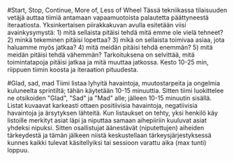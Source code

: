 #Start, Stop, Continue, More of, Less of Wheel
Tässä tekniikassa tilaisuuden vetäjä auttaa tiimiä antamaan vapaamuotoista palautetta päättyneestä iteraatiosta. Yksinkertaisen piirakkakuvan avulla esitetään viisi avainkysymystä: 1) mitä sellaista pitäisi tehdä mitä emme ole vielä tehneet? 2) minkä tekeminen pitäisi lopettaa? 3) mikä on sellaista toimivaa asiaa, jota haluamme myös jatkaa? 4) mitä meidän pitäisi tehdä enemmän? 5) mitä meidän pitäisi tehdä vähemmän?
Tarkoituksena on selvittää, mitä toimintatapoja pitäisi jatkaa ja mitä muuttaa jatkossa. Kesto 10-25 min, riippuen tiimin koosta ja iteraation pituudesta.

#Glad, sad, mad
Tiimi listaa lyhyitä havaintoja, muutostarpeita ja ongelmia kuluneelta sprintiltä; tähän käytetään 10-15 minuuttia. Sitten tiimi luokittelee ne otsikoiden "Glad", "Sad" ja "Mad" alle; jälleen 10-15 minuutin sisällä.  Listat kuvaavat karkeasti ottaen positiivisia havaintoja, negatiivisia havaintoja ja ärsytyksen lähteitä. Kun listaukset on tehty, yksi henkilö käy listoille merkityt asiat läpi ja niputtaa samaan aihepiiriin kuuluvat asiat yhdeksi nipuksi. Sitten osallistujat äänestävät (niputettujen) aiheiden tärkeydestä ja tämän jälkeen niistä keskustellaan tärkeysjärjestyksessä kunnes kaikki tulevat käsitellyiksi tai sessioon varattu aika (max tunti) loppuu.
